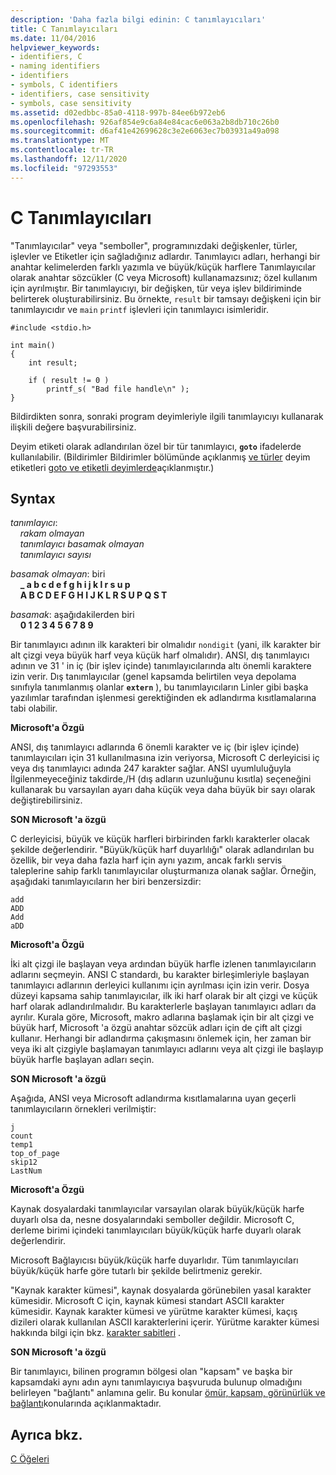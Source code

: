 ```yaml
---
description: 'Daha fazla bilgi edinin: C tanımlayıcıları'
title: C Tanımlayıcıları
ms.date: 11/04/2016
helpviewer_keywords:
- identifiers, C
- naming identifiers
- identifiers
- symbols, C identifiers
- identifiers, case sensitivity
- symbols, case sensitivity
ms.assetid: d02edbbc-85a0-4118-997b-84ee6b972eb6
ms.openlocfilehash: 926af854e9c6a84e84cac6e063a2b8db710c26b0
ms.sourcegitcommit: d6af41e42699628c3e2e6063ec7b03931a49a098
ms.translationtype: MT
ms.contentlocale: tr-TR
ms.lasthandoff: 12/11/2020
ms.locfileid: "97293553"
---
```

# <a name="c-identifiers"></a>C Tanımlayıcıları

"Tanımlayıcılar" veya "semboller", programınızdaki değişkenler, türler, işlevler ve Etiketler için sağladığınız adlardır. Tanımlayıcı adları, herhangi bir anahtar kelimelerden farklı yazımla ve büyük/küçük harflere Tanımlayıcılar olarak anahtar sözcükler (C veya Microsoft) kullanamazsınız; özel kullanım için ayrılmıştır. Bir tanımlayıcıyı, bir değişken, tür veya işlev bildiriminde belirterek oluşturabilirsiniz. Bu örnekte, `result` bir tamsayı değişkeni için bir tanımlayıcıdır ve `main` `printf` işlevleri için tanımlayıcı isimleridir.

```
#include <stdio.h>

int main()
{
    int result;

    if ( result != 0 )
        printf_s( "Bad file handle\n" );
}
```

Bildirdikten sonra, sonraki program deyimleriyle ilgili tanımlayıcıyı kullanarak ilişkili değere başvurabilirsiniz.

Deyim etiketi olarak adlandırılan özel bir tür tanımlayıcı, **`goto`** ifadelerde kullanılabilir. (Bildirimler Bildirimler bölümünde açıklanmış [ve türler](../c-language/declarations-and-types.md) deyim etiketleri [goto ve etiketli deyimlerde](../c-language/goto-and-labeled-statements-c.md)açıklanmıştır.)

## <a name="syntax"></a>Syntax

*tanımlayıcı*:<br/>
&nbsp;&nbsp;&nbsp;&nbsp;*rakam olmayan*<br/>
&nbsp;&nbsp;&nbsp;&nbsp;*tanımlayıcı* *basamak olmayan*<br/>
&nbsp;&nbsp;&nbsp;&nbsp;*tanımlayıcı* *sayısı*

*basamak olmayan*: biri<br/>
&nbsp;&nbsp;&nbsp;&nbsp;**_ a b c d e f g h i j k l r s u p**<br/>
&nbsp;&nbsp;&nbsp;&nbsp;**A B C D E F G H I J K L R S U P Q S T**

*basamak*: aşağıdakilerden biri<br/>
&nbsp;&nbsp;&nbsp;&nbsp;**0 1 2 3 4 5 6 7 8 9**

Bir tanımlayıcı adının ilk karakteri bir olmalıdır `nondigit` (yani, ilk karakter bir alt çizgi veya büyük harf veya küçük harf olmalıdır). ANSI, dış tanımlayıcı adının ve 31 ' in iç (bir işlev içinde) tanımlayıcılarında altı önemli karaktere izin verir. Dış tanımlayıcılar (genel kapsamda belirtilen veya depolama sınıfıyla tanımlanmış olanlar **`extern`** ), bu tanımlayıcıların Linler gibi başka yazılımlar tarafından işlenmesi gerektiğinden ek adlandırma kısıtlamalarına tabi olabilir.

**Microsoft'a Özgü**

ANSI, dış tanımlayıcı adlarında 6 önemli karakter ve iç (bir işlev içinde) tanımlayıcıları için 31 kullanılmasına izin veriyorsa, Microsoft C derleyicisi iç veya dış tanımlayıcı adında 247 karakter sağlar. ANSI uyumluluğuyla İlgilenmeyeceğiniz takdirde,/H (dış adların uzunluğunu kısıtla) seçeneğini kullanarak bu varsayılan ayarı daha küçük veya daha büyük bir sayı olarak değiştirebilirsiniz.

**SON Microsoft 'a özgü**

C derleyicisi, büyük ve küçük harfleri birbirinden farklı karakterler olacak şekilde değerlendirir. "Büyük/küçük harf duyarlılığı" olarak adlandırılan bu özellik, bir veya daha fazla harf için aynı yazım, ancak farklı servis taleplerine sahip farklı tanımlayıcılar oluşturmanıza olanak sağlar. Örneğin, aşağıdaki tanımlayıcıların her biri benzersizdir:

```
add
ADD
Add
aDD
```

**Microsoft'a Özgü**

İki alt çizgi ile başlayan veya ardından büyük harfle izlenen tanımlayıcıların adlarını seçmeyin. ANSI C standardı, bu karakter birleşimleriyle başlayan tanımlayıcı adlarının derleyici kullanımı için ayrılması için izin verir. Dosya düzeyi kapsama sahip tanımlayıcılar, ilk iki harf olarak bir alt çizgi ve küçük harf olarak adlandırılmalıdır. Bu karakterlerle başlayan tanımlayıcı adları da ayrılır. Kurala göre, Microsoft, makro adlarına başlamak için bir alt çizgi ve büyük harf, Microsoft 'a özgü anahtar sözcük adları için de çift alt çizgi kullanır. Herhangi bir adlandırma çakışmasını önlemek için, her zaman bir veya iki alt çizgiyle başlamayan tanımlayıcı adlarını veya alt çizgi ile başlayıp büyük harfle başlayan adları seçin.

**SON Microsoft 'a özgü**

Aşağıda, ANSI veya Microsoft adlandırma kısıtlamalarına uyan geçerli tanımlayıcıların örnekleri verilmiştir:

```
j
count
temp1
top_of_page
skip12
LastNum
```

**Microsoft'a Özgü**

Kaynak dosyalardaki tanımlayıcılar varsayılan olarak büyük/küçük harfe duyarlı olsa da, nesne dosyalarındaki semboller değildir. Microsoft C, derleme birimi içindeki tanımlayıcıları büyük/küçük harfe duyarlı olarak değerlendirir.

Microsoft Bağlayıcısı büyük/küçük harfe duyarlıdır. Tüm tanımlayıcıları büyük/küçük harfe göre tutarlı bir şekilde belirtmeniz gerekir.

"Kaynak karakter kümesi", kaynak dosyalarda görünebilen yasal karakter kümesidir. Microsoft C için, kaynak kümesi standart ASCII karakter kümesidir. Kaynak karakter kümesi ve yürütme karakter kümesi, kaçış dizileri olarak kullanılan ASCII karakterlerini içerir. Yürütme karakter kümesi hakkında bilgi için bkz. [karakter sabitleri](../c-language/c-character-constants.md) .

**SON Microsoft 'a özgü**

Bir tanımlayıcı, bilinen programın bölgesi olan "kapsam" ve başka bir kapsamdaki aynı adın aynı tanımlayıcıya başvuruda bulunup olmadığını belirleyen "bağlantı" anlamına gelir. Bu konular [ömür, kapsam, görünürlük ve bağlantı](../c-language/lifetime-scope-visibility-and-linkage.md)konularında açıklanmaktadır.

## <a name="see-also"></a>Ayrıca bkz.

[C Öğeleri](../c-language/elements-of-c.md)
